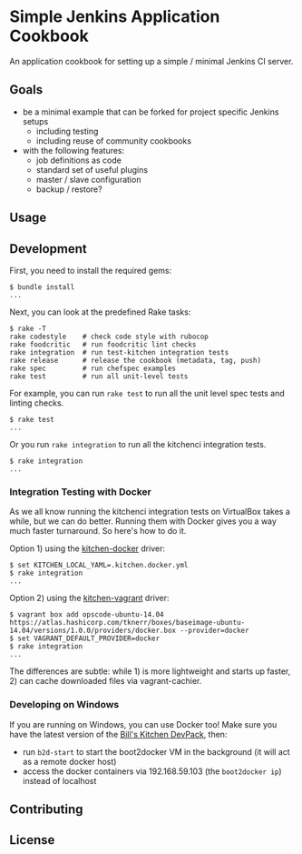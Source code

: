 
# Simple Jenkins Application Cookbook

An application cookbook for setting up a simple / minimal Jenkins CI server.

## Goals

 * be a minimal example that can be forked for project specific Jenkins setups
    * including testing
    * including reuse of community cookbooks
 * with the following features:
    * job definitions as code
    * standard set of useful plugins
    * master / slave configuration
    * backup / restore?

## Usage

## Development

First, you need to install the required gems:
```
$ bundle install
...
```

Next, you can look at the predefined Rake tasks:
```
$ rake -T
rake codestyle    # check code style with rubocop
rake foodcritic   # run foodcritic lint checks
rake integration  # run test-kitchen integration tests
rake release      # release the cookbook (metadata, tag, push)
rake spec         # run chefspec examples
rake test         # run all unit-level tests
```

For example, you can run `rake test` to run all the unit level spec tests and linting checks.
```
$ rake test
...
```

Or you run `rake integration` to run all the kitchenci integration tests.
```
$ rake integration
...
```

### Integration Testing with Docker

As we all know running the kitchenci integration tests on VirtualBox takes a while, but we can do better. Running them with Docker gives you a way much faster turnaround. So here's how to do it.

Option 1) using the [kitchen-docker](https://github.com/portertech/kitchen-docker) driver:
```
$ set KITCHEN_LOCAL_YAML=.kitchen.docker.yml
$ rake integration
...
```

Option 2) using the [kitchen-vagrant](https://github.com/test-kitchen/kitchen-vagrant) driver:
```
$ vagrant box add opscode-ubuntu-14.04 https://atlas.hashicorp.com/tknerr/boxes/baseimage-ubuntu-14.04/versions/1.0.0/providers/docker.box --provider=docker
$ set VAGRANT_DEFAULT_PROVIDER=docker
$ rake integration
...
```

The differences are subtle: while 1) is more lightweight and starts up faster, 2) can cache downloaded files via vagrant-cachier.

### Developing on Windows

If you are running on Windows, you can use Docker  too! Make sure you have the latest version of the [Bill's Kitchen DevPack](https://github.com/tknerr/bills-kitchen), then:

* run `b2d-start` to start the boot2docker VM in the background (it will act as a remote docker host)
* access the docker containers via 192.168.59.103 (the `boot2docker ip`) instead of localhost

## Contributing

## License
